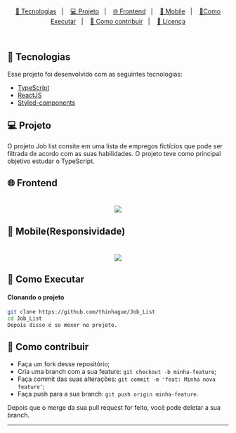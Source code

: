 
<p align="center">
  <a href="#-tecnologias">🚀 Tecnologias</a>&nbsp;&nbsp;&nbsp;|&nbsp;&nbsp;&nbsp;
  <a href="#-projeto">💻 Projeto</a>&nbsp;&nbsp;&nbsp;|&nbsp;&nbsp;&nbsp;
  <a href="#-frontend">🌐 Frontend</a>&nbsp;&nbsp;&nbsp;|&nbsp;&nbsp;&nbsp;
  <a href="#-mobile(Responsividade)">📱 Mobile</a>&nbsp;&nbsp;&nbsp;|&nbsp;&nbsp;&nbsp;
  <a href="#-como-executar">🔖Como Executar</a>&nbsp;&nbsp;&nbsp;|&nbsp;&nbsp;&nbsp;
  <a href="#-como-contribuir">🤔 Como contribuir</a>&nbsp;&nbsp;&nbsp;|&nbsp;&nbsp;&nbsp;
  <a href="#-licença">🧾 Licença</a>
</p>

<br>

## 🚀 Tecnologias

Esse projeto foi desenvolvido com as seguintes tecnologias:

- [TypeScript]()
- [ReactJS]()
- [Styled-components]()

## 💻 Projeto
O projeto Job list consite em uma lista de empregos fictícios que pode ser filtrada
de acordo com as suas habilidades. O projeto teve como principal objetivo estudar o
TypeScript.



## 🌐 Frontend
<h1 align="center">
    <img  src="https://media.giphy.com/media/2wh7fwWnP0n2ic2Ypd/giphy.gif" />
</h1>

## 📱 Mobile(Responsividade)
<h1 align="center">
    <img  src="https://media.giphy.com/media/JQQKPd7d8MyH2vqXCE/giphy.gif" />
</h1>

    
## 🔖 Como Executar

#### Clonando o projeto
```sh
git clone https://github.com/thinhague/Job_List
cd Job_List
Depois disso é so mexer no projeto.
```


## 🤔 Como contribuir

- Faça um fork desse repositório;
- Cria uma branch com a sua feature: `git checkout -b minha-feature`;
- Faça commit das suas alterações: `git commit -m 'feat: Minha nova feature'`;
- Faça push para a sua branch: `git push origin minha-feature`.

Depois que o merge da sua pull request for feito, você pode deletar a sua branch.

---


